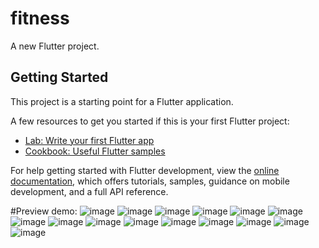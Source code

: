 # fitness

A new Flutter project.

## Getting Started

This project is a starting point for a Flutter application.

A few resources to get you started if this is your first Flutter project:

- [Lab: Write your first Flutter app](https://docs.flutter.dev/get-started/codelab)
- [Cookbook: Useful Flutter samples](https://docs.flutter.dev/cookbook)

For help getting started with Flutter development, view the
[online documentation](https://docs.flutter.dev/), which offers tutorials,
samples, guidance on mobile development, and a full API reference.

#Preview demo:
![image](https://github.com/user-attachments/assets/ea978214-a844-43d6-a5b1-c04c395dd2c5)
![image](https://github.com/user-attachments/assets/215a7ae7-798d-4a11-8734-b988668bb934)
![image](https://github.com/user-attachments/assets/bb8f44f8-9d76-4b48-9f0c-6aa12ebc9f5b)
![image](https://github.com/user-attachments/assets/df31aaab-3ddd-4420-8810-270d06887b7b)
![image](https://github.com/user-attachments/assets/68c8e557-526e-4964-a029-13e7eeec754a)
![image](https://github.com/user-attachments/assets/80e1be8f-a004-41cb-99d0-b38866f6c25c)
![image](https://github.com/user-attachments/assets/88470653-c19f-49c5-a919-30bcddc7c922)
![image](https://github.com/user-attachments/assets/ca6e0e8a-a6d5-401a-8647-2b509116d924)
![image](https://github.com/user-attachments/assets/54b2662d-05dd-42cf-b49f-0bcaeebb3840)
![image](https://github.com/user-attachments/assets/d90df9e2-37dc-4b96-88f1-68c12f8fc384)
![image](https://github.com/user-attachments/assets/8a9fe5fb-4e02-4d43-9b27-383df5c5ac5a)
![image](https://github.com/user-attachments/assets/f84575f8-7bba-4e12-b24c-4724ea194f39)
![image](https://github.com/user-attachments/assets/f3455e40-f8db-4a5b-8796-1c62d18355db)
![image](https://github.com/user-attachments/assets/64e4af40-a66b-4605-ac38-9841cfefb705)
![image](https://github.com/user-attachments/assets/062ed3bc-ed4b-4cdd-a4e8-0dfc295f5dbf)

